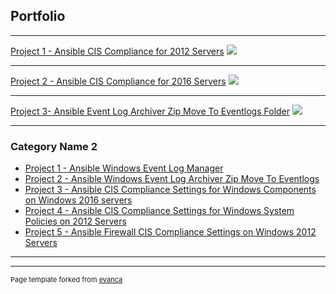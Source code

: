 ## Portfolio

---

[Project 1 - Ansible CIS Compliance for 2012 Servers](https://github.com/rwilliam4444/ansible-collection-compliance-windows-2012)
<img src="images/dummy_thumbnail.jpg?raw=true"/>

---
[Project 2 - Ansible CIS Compliance for 2016 Servers](https://github.com/rwilliam4444/ansible-collection-compliance-windows-2016)
<img src="images/dummy_thumbnail.jpg?raw=true"/>

---
[Project 3- Ansible Event Log Archiver Zip Move To Eventlogs Folder](https://github.com/rwilliam4444/ansible-role-event-log-archiver-zip-move-to-eventlogs-folder)
<img src="images/dummy_thumbnail.jpg?raw=true"/>

---

### Category Name 2

- [Project 1 - Ansible Windows Event Log Manager](https://github.com/rwilliam4444/ansible-role-windows-event-log-manager)
- [Project 2 - Ansible Windows Event Log Archiver Zip Move To Eventlogs](https://github.com/rwilliam4444/ansible-role-event-log-archiver-zip-move-to-eventlogs-folder)
- [Project 3 - Ansible CIS Compliance Settings for Windows Components on Windows 2016 servers](https://github.com/rwilliam4444/ansible-role-compliance-windows-windows-components-policy-2016)
- [Project 4 - Ansible CIS Compliance Settings for Windows System Policies on 2012 Servers](https://github.com/rwilliam4444/ansible-role-compliance-windows-system-policy-2012)
- [Project 5 - Ansible Firewall CIS Compliance Settings on Windows 2012 Servers](https://github.com/rwilliam4444/ansible-role-compliance-windows-firewall-policy-2012)

---



---
<p style="font-size:11px">Page template forked from <a href="https://github.com/evanca/quick-portfolio">evanca</a></p>
<!-- Remove above link if you don't want to attibute -->
